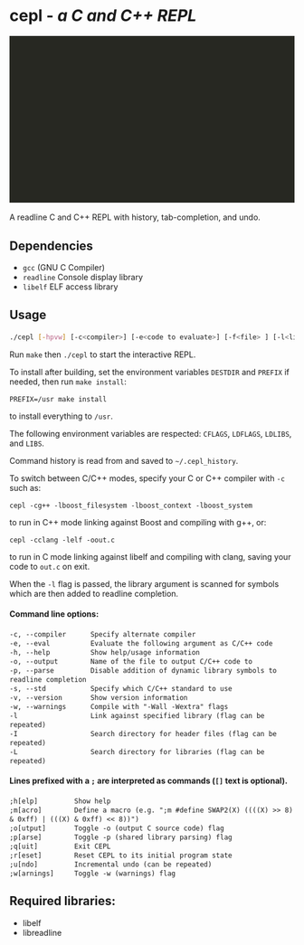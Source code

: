 # cepl - *a C and C++ REPL*

![cepl](https://raw.githubusercontent.com/alyptik/cepl/master/cepl.gif)

A readline C and C++ REPL with history, tab-completion, and undo.

## Dependencies

* `gcc` (GNU C Compiler)
* `readline` Console display library
* `libelf` ELF access library

## Usage
```bash
./cepl [-hpvw] [-c<compiler>] [-e<code to evaluate>] [-f<file> ] [-l<library>] [-I<include directory>] [-L<library directory>] [-s<standard>] [-o<out.c>]
```
Run `make` then `./cepl` to start the interactive REPL.

To install after building, set the environment variables `DESTDIR`
and `PREFIX` if needed, then run `make install`:

    PREFIX=/usr make install

to install everything to `/usr`.

The following environment variables are respected: `CFLAGS`, `LDFLAGS`,
`LDLIBS`, and `LIBS`.

Command history is read from and saved to `~/.cepl_history`.

To switch between C/C++ modes, specify your C or C++ compiler
with `-c` such as:

    cepl -cg++ -lboost_filesystem -lboost_context -lboost_system

to run in C++ mode linking against Boost and compiling with g++, or:

    cepl -cclang -lelf -oout.c

to run in C mode linking against libelf and compiling with clang, saving
your code to `out.c` on exit.

When the `-l` flag is passed, the library argument is scanned for symbols
which are then added to readline completion.

#### Command line options:

	-c, --compiler		Specify alternate compiler
	-e, --eval		    Evaluate the following argument as C/C++ code
	-h, --help		    Show help/usage information
	-o, --output		Name of the file to output C/C++ code to
	-p, --parse		    Disable addition of dynamic library symbols to readline completion
	-s, --std		    Specify which C/C++ standard to use
	-v, --version		Show version information
	-w, --warnings		Compile with "-Wall -Wextra" flags
	-l			        Link against specified library (flag can be repeated)
	-I			        Search directory for header files (flag can be repeated)
	-L			        Search directory for libraries (flag can be repeated)

#### Lines prefixed with a `;` are interpreted as commands (`[]` text is optional).

	;h[elp]			Show help
	;m[acro]		Define a macro (e.g. ";m #define SWAP2(X) ((((X) >> 8) & 0xff) | (((X) & 0xff) << 8))")
	;o[utput]		Toggle -o (output C source code) flag
	;p[arse]		Toggle -p (shared library parsing) flag
	;q[uit]			Exit CEPL
	;r[eset]		Reset CEPL to its initial program state
	;u[ndo]			Incremental undo (can be repeated)
	;w[arnings]		Toggle -w (warnings) flag

## Required libraries:

* libelf
* libreadline
